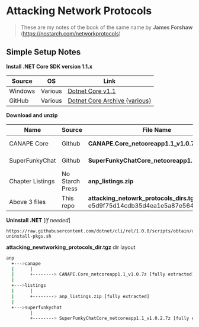 # Attacking Network Protocols

> These are my notes of the book of the same name by **James Forshaw** (https://nostarch.com/networkprotocols)

## Simple Setup Notes ##

**Install .NET Core SDK version 1.1.x**

Source | OS | Link
---|---|---
Windows | Various | [Dotnet Core v1.1](https://www.microsoft.com/net/download/dotnet-core/1.1)
GitHub |  Various | [Dotnet Core Archive {various}](https://github.com/dotnet/core/blob/master/release-notes/download-archive.md)
 

**Download and unzip**

Name | Source | File Name | Link
---|---|---|---
CANAPE Core | Github | **CANAPE.Core_netcoreapp1.1_v1.0.7z** | [Tyranid: CANAPE.Core](https://github.com/tyranid/CANAPE.Core/releases/download/v1.0/CANAPE.Core_netcoreapp1.1_v1.0.7z)
SuperFunkyChat | Github |**SuperFunkyChatCore_netcoreapp1.1_v1.0.2.7z** | [Tyranid: SuperFunkyChat](https://github.com/tyranid/ExampleChatApplication/releases/download/v1.0.2/SuperFunkyChatCore_netcoreapp1.1_v1.0.2.7z)
Chapter Listings | No Starch Press | **anp_listings.zip** | [NSP: Attack Net Proto](https://nostarch.com/download/anp_listings.zip)
Above 3 files | This repo | **attacking_netowrk_protocols_dirs.tgz** (md5: e5d9f75d14cdb35d4ea1e5a87e564dbe) | [tgz file](attacking_netowrk_protocols_dirs.tgz) 
	
**Uninstall .NET** [*if needed*]

	https://raw.githubusercontent.com/dotnet/cli/rel/1.0.0/scripts/obtain/uninstall/dotnet-uninstall-pkgs.sh

**attacking_newtworking_protocols_dir.tgz** dir layout
```bash
anp
  +--->canape
  |      |
  |      +--------> CANAPE.Core_netcoreapp1.1_v1.0.7z [fully extracted]
  |
  +--->listings
  |      |
  |      +--------> anp_listings.zip [fully extracted]
  |
  +--->superfunkychat
         |
         +--------> SuperFunkyChatCore_netcoreapp1.1_v1.0.2.7z [fully extracted]
  
```
